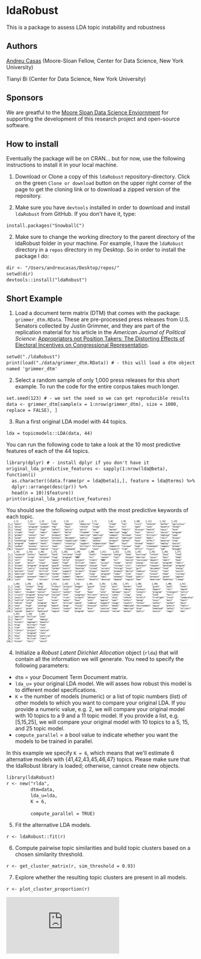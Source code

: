 # ldaRobust
This is a package to assess LDA topic instability and robustness

## Authors
[Andreu Casas](http://andreucasas.com/) (Moore-Sloan Fellow, Center for Data Science, New York University)

Tianyi Bi (Center for Data Science, New York University)

## Sponsors
We are greatful to the [Moore Sloan Data Science Enviornment](http://msdse.org/) for supporting the development of this research project and open-source software.


## How to install

Eventually the package will be on CRAN... but for now, use the following instructions to install it in your local machine.

1. Download or Clone a copy of this `ldaRobust` repository-directory.
Click on the green `Clone or download` button on the upper right corner of the page to get the cloning link or to download a zipped version of the repository.

2. Make sure you have `devtools` installed in order to download and install `ldaRobust` from GitHub.
If you don't have it, type:
```
install.packages("SnowballC")
```

2. Make sure to change the working directory to the parent directory of the ldaRobust folder in your machine.
For example, I have the `ldaRobust` directory in a `repos` directory in my Desktop. So in order to install the package I do:
```
dir <- "/Users/andreucasas/Desktop/repos/"
setwd(dir)
devtools::install("ldaRobust")
```

## Short Example

1. Load a document term matrix (DTM) that comes with the package: `grimmer_dtm.RData`. These are pre-processed press releases from U.S. Senators collected by Justin Grimmer, and they are part of the replication material for his article in the _American Journal of Political Science_: [Appropriators not Position Takers: The Distorting Effects of Electoral Incentives on Congressional Representation](https://onlinelibrary.wiley.com/doi/abs/10.1111/ajps.12000).
```
setwd("./ldaRobust")
print(load("./data/grimmer_dtm.RData)) # - this will load a dtm object named 'grimmer_dtm'
```

2. Select a random sample of only 1,000 press releases for this short example. To run the code for the entire corpus takes much longer.
```
set.seed(123) # - we set the seed so we can get reproducible results
data <- grimmer_dtm[sample(x = 1:nrow(grimmer_dtm), size = 1000, replace = FALSE), ]
```

3. Run a first original LDA model with 44 topics.
```
lda = topicmodels::LDA(data, 44)
```

You can run the following code to take a look at the 10 most predictive features of each of the 44 topics.
```
library(dplyr) # - install dplyr if you don't have it
original_lda_predictive_features <- sapply(1:nrow(lda@beta), function(i)
  as.character((data.frame(pr = lda@beta[i,], feature = lda@terms) %>% 
  dplyr::arrange(desc(pr)) %>%
  head(n = 10))$feature))
print(original_lda_predictive_features)
```
You should see the following output with the most predictive keywords of each topic.
![alt text](https://github.com/CasAndreu/ldaRobust/blob/master/images/grimmer_example_top_features_01.png)
![alt text](https://github.com/CasAndreu/ldaRobust/blob/master/images/grimmer_example_top_features_02.png)

4. Initialize a _Robust Latent Dirichlet Allocation_ object (`rlda`) that will contain all the information we will generate. You need to specify the following parameters:
  - `dtm` = your Document Term Document matrix.
  - `lda_u`= your original LDA model. We will asses how robust this model is to different model specifications.
  - `K` = the number of models (numeric) or a list of topic numbers (list) of other models to which you want to compare your original LDA. If you provide a numeric value, e.g. 2, we will compare your original model with 10 topics to a 9 and a 11 topic model. If you provide a list, e.g. [5,15,25], we will compare your original model with 10 topics to a 5, 15, and 25 topic model.
  - `compute_parallel` = a bool value to indicate whether you want the models to be trained in parallel.
  
In this example we specify `K = 6`, which means that we'll estimate 6 alternative models with {41,42,43,45,46,47} topics. Please make sure that the ldaRobust library is loaded; otherwise, cannot create new objects.
```
library(ldaRobust)
r <- new("rlda", 
         dtm=data, 
         lda_u=lda, 
         K = 6,
         
         compute_parallel = TRUE)
```

5. Fit the alternative LDA models.
```
r <- ldaRobust::fit(r)
```

6. Compute pairwise topic similarities and build topic clusters based on a chosen similarity threshold.
```
r <- get_cluster_matrix(r, sim_threshold = 0.93)
```

7. Explore whether the resulting topic clusters are present in all models.
```
r <- plot_cluster_proportion(r)
```
![alt text](https://github.com/CasAndreu/ldaRobust/blob/master/images/topic_presence_41_47-STRICT.pdf)
